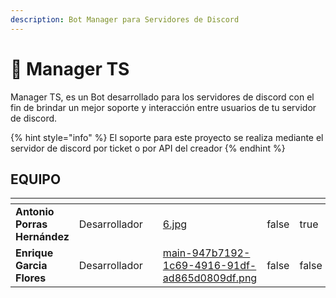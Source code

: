 ```yaml
---
description: Bot Manager para Servidores de Discord
---
```


# 📑 Manager TS

Manager TS, es un Bot desarrollado para los servidores de discord con el fin de brindar un mejor soporte y interacción entre usuarios de tu servidor de discord.

{% hint style="info" %}
El soporte para este proyecto se realiza mediante el servidor de discord por ticket o por API del creador
{% endhint %}





## &#x20;                                                         EQUIPO

<table data-card-size="large" data-view="cards"><thead><tr><th></th><th></th><th></th><th data-hidden data-card-cover data-type="files"></th><th data-hidden data-type="checkbox"></th><th data-hidden data-type="checkbox"></th></tr></thead><tbody><tr><td>              <strong>Antonio Porras Hernández</strong></td><td>                         Desarrollador</td><td></td><td><a href="../.gitbook/assets/6.jpg">6.jpg</a></td><td>false</td><td>true</td></tr><tr><td>                      <strong>Enrique Garcia Flores</strong></td><td>                             Desarrollador</td><td></td><td><a href="../.gitbook/assets/main-947b7192-1c69-4916-91df-ad865d0809df.png">main-947b7192-1c69-4916-91df-ad865d0809df.png</a></td><td>false</td><td>false</td></tr></tbody></table>

